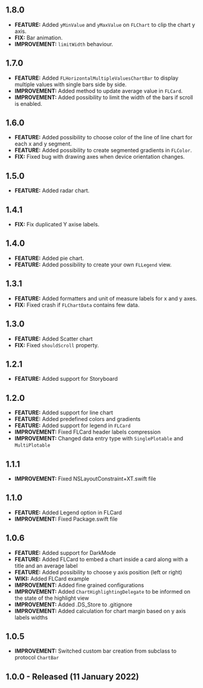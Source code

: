 ## 1.8.0
* **FEATURE:** Added `yMinValue` and `yMaxValue` on `FLChart` to clip the chart y axis.
* **FIX:** Bar animation.
* **IMPROVEMENT:** `limitWidth` behaviour.


## 1.7.0
* **FEATURE:** Added `FLHorizontalMultipleValuesChartBar` to display multiple values with single bars side by side.
* **IMPROVEMENT:** Added method to update average value in `FLCard`.
* **IMPROVEMENT:** Added possibility to limit the width of the bars if scroll is enabled.


## 1.6.0
* **FEATURE:** Added possibility to choose color of the line of line chart for each x and y segment.
* **FEATURE:** Added possibility to create segmented gradients in `FLColor`.
* **FIX:** Fixed bug with drawing axes when device orientation changes.


## 1.5.0
* **FEATURE:** Added radar chart.

## 1.4.1
* **FIX:** Fix duplicated Y axise labels.

## 1.4.0
* **FEATURE:** Added pie chart.
* **FEATURE:** Added possibility to create your own `FLLegend` view.

## 1.3.1
* **FEATURE:** Added formatters and unit of measure labels for x and y axes.
* **FIX:** Fixed crash if `FLChartData` contains few data.

## 1.3.0
* **FEATURE:** Added Scatter chart
* **FIX:** Fixed `shouldScroll` property.


## 1.2.1
* **FEATURE:** Added support for Storyboard

## 1.2.0
* **FEATURE:** Added support for line chart
* **FEATURE:** Added predefined colors and gradients
* **FEATURE:** Added support for legend in `FLCard`
* **IMPROVEMENT:** Fixed FLCard header labels compression
* **IMPROVEMENT:** Changed data entry type with `SinglePlotable` and `MultiPlotable`

## 1.1.1
* **IMPROVEMENT:** Fixed NSLayoutConstraint+XT.swift file

## 1.1.0
* **FEATURE:** Added Legend option in FLCard
* **IMPROVEMENT:** Fixed Package.swift file

## 1.0.6
* **FEATURE:** Added support for DarkMode
* **FEATURE:** Added FLCard to embed a chart inside a card along with a title and an average label
* **FEATURE:** Added possibility to choose y axis position (left or right)
* **WIKI:** Added FLCard example
* **IMPROVEMENT:** Added fine grained configurations
* **IMPROVEMENT:** Added `ChartHighlightingDelegate` to be informed on the state of the highlight view
* **IMPROVEMENT:** Added .DS_Store to .gitignore
* **IMPROVEMENT:** Added calculation for chart margin based on y axis labels widths

## 1.0.5
* **IMPROVEMENT:** Switched custom bar creation from subclass to protocol `ChartBar`

## 1.0.0 - Released (11 January 2022)
